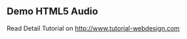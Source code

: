 <h2>Demo HTML5 Audio</h2>

<p>Read Detail Tutorial on <a href="http://www.tutorial-webdesign.com">http://www.tutorial-webdesign.com</a></p>